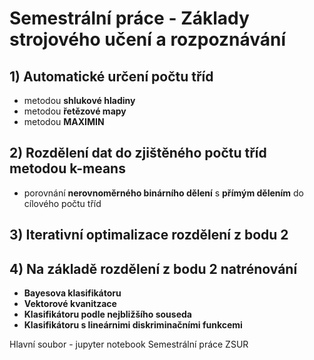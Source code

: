 # Semestrální práce - Základy strojového učení a rozpoznávání


## 1) Automatické určení počtu tříd
  - metodou **shlukové hladiny**
  - metodou **řetězové mapy**
  - metodou **MAXIMIN**
## 2) Rozdělení dat do zjištěného počtu tříd metodou **k-means**
  - porovnání **nerovnoměrného binárního dělení** s **přímým dělením** do cílového počtu tříd

## 3) **Iterativní optimalizace** rozdělení z bodu 2

## 4) Na základě rozdělení z bodu 2 natrénování
  - **Bayesova klasifikátoru**
  - **Vektorové kvanitzace**
  - **Klasifikátoru podle nejbližšího souseda**
  - **Klasifikátoru s lineárnimi diskriminačními funkcemi**

Hlavní soubor - jupyter notebook Semestrální práce ZSUR
